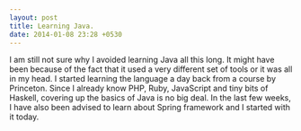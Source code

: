 ```yaml
---
layout: post
title: Learning Java.
date: 2014-01-08 23:28 +0530
---
```


I am still not sure why I avoided learning Java all this long. It might have been because of the fact that it used a very different set of tools or it was all in my head. I started learning the language a day back from a course by Princeton. Since I already know PHP, Ruby, JavaScript and tiny bits of Haskell, covering up the basics of Java is no big deal. In the last few weeks, I have also been advised to learn about Spring framework and I started with it today.
